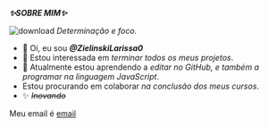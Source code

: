 ***✨SOBRE MIM✨***

![download](https://user-images.githubusercontent.com/115004168/200707699-47d53aac-2e1f-4d3d-8215-2a8a2e23c7db.jpg)
*Determinação e foco.*

- 👋 Oi, eu sou ***@ZielinskiLarissa0***
- 👀 Estou interessada em *terminar todos os meus projetos*.
- 🌱 Atualmente estou aprendendo a *editar no GitHub, e também a programar na linguagem JavaScript*.
- Estou procurando em colaborar *na conclusão dos meus cursos*.
- ✨ ~~*Inovando*~~ 

<!---
ZielinskiLarissa0/ZielinskiLarissa0 is a ✨ special ✨ repository because its `README.md` (this file) appears on your GitHub profile.
You can click the Preview link to take a look at your changes.
--->

Meu email é [email](larissa.zielinski@escola.pr.gov.br)
